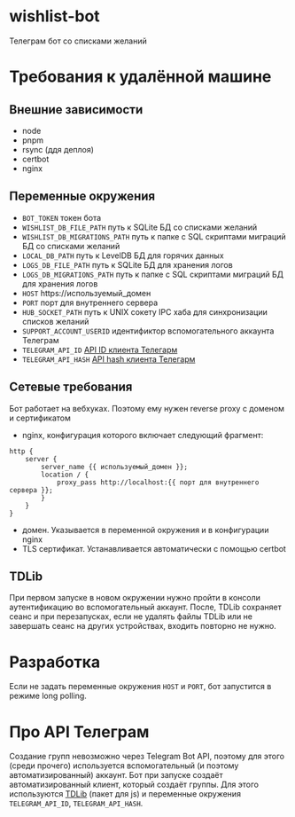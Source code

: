 # wishlist-bot
Телеграм бот со списками желаний

# Требования к удалённой машине
## Внешние зависимости
- node
- pnpm
- rsync (ддя деплоя)
- certbot
- nginx

## Переменные окружения
- `BOT_TOKEN` токен бота
- `WISHLIST_DB_FILE_PATH` путь к SQLite БД со списками желаний
- `WISHLIST_DB_MIGRATIONS_PATH` путь к папке с SQL скриптами миграций БД со списками желаний
- `LOCAL_DB_PATH` путь к LevelDB БД для горячих данных
- `LOGS_DB_FILE_PATH` путь к SQLite БД для хранения логов
- `LOGS_DB_MIGRATIONS_PATH` путь к папке с SQL скриптами миграций БД для хранения логов
- `HOST` https://используемый_домен
- `PORT` порт для внутреннего сервера
- `HUB_SOCKET_PATH` путь к UNIX сокету IPC хаба для синхронизации списков желаний
- `SUPPORT_ACCOUNT_USERID` идентификтор вспомогательного аккаунта Телеграм
- `TELEGRAM_API_ID` [API ID клиента Телегарм](https://core.telegram.org/api/obtaining_api_id)
- `TELEGRAM_API_HASH` [API hash клиента Телегарм](https://core.telegram.org/api/obtaining_api_id)

## Сетевые требования
Бот работает на вебхуках. Поэтому ему нужен reverse proxy с доменом и сертификатом
- nginx, конфигурация которого включает следующий фрагмент:
```nginx
http {
    server {
        server_name {{ используемый_домен }};
        location / {
            proxy_pass http://localhost:{{ порт для внутреннего сервера }};
        }
    }
}
```
- домен. Указывается в переменной окружения и в конфигурации nginx
- TLS сертификат. Устанавливается автоматически с помощью certbot

## TDLib
При первом запуске в новом окружении нужно пройти в консоли аутентификацию во вспомогательный аккаунт. После, TDLib сохраняет сеанс и при перезапусках, если не удалять файлы TDLib или не завершать сеанс на других устройствах, входить повторно не нужно.

# Разработка
Если не задать переменные окружения `HOST` и `PORT`, бот запустится в режиме long polling.

# Про API Телеграм
Создание групп невозможно через Telegram Bot API, поэтому для этого (среди прочего) используется вспомогательный (и поэтому автоматизированный) аккаунт. Бот при запуске создаёт автоматизированный клиент, который создаёт группы. Для этого используются [TDLib](https://core.telegram.org/api#tdlib-build-your-own-telegram) (пакет для js) и переменные окружения `TELEGRAM_API_ID`, `TELEGRAM_API_HASH`.
